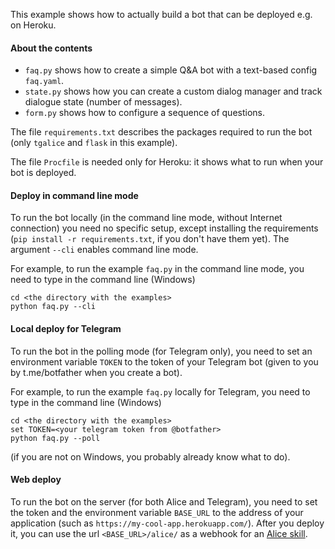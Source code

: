 This example shows how to actually build a bot that can be deployed e.g. on Heroku.

#### About the contents

- `faq.py` shows how to create a simple Q&A bot with a text-based config `faq.yaml`.
- `state.py` shows how you can create a custom dialog manager and track dialogue state (number of messages).
- `form.py` shows how to configure a sequence of questions.

The file `requirements.txt` describes the packages required to run the bot 
(only `tgalice` and `flask` in this example).

The file `Procfile` is needed only for Heroku: it shows what to run when your bot is deployed.

#### Deploy in command line mode
To run the bot locally (in the command line mode, without Internet connection) you need no specific setup, 
except installing the requirements (`pip install -r requirements.txt`, if you don't have them yet).
The argument `--cli` enables command line mode. 

For example, to run the example `faq.py` in the command line mode, you need to type in the command line (Windows)
```
cd <the directory with the examples>
python faq.py --cli
```

#### Local deploy for Telegram
To run the bot in the polling mode (for Telegram only), you need to set an environment variable `TOKEN` 
to the token of your Telegram bot (given to you by t.me/botfather when you create a bot).

For example, to run the example `faq.py` locally for Telegram, you need to type in the command line (Windows)
```
cd <the directory with the examples>
set TOKEN=<your telegram token from @botfather>
python faq.py --poll
```
(if you are not on Windows, you probably already know what to do).

#### Web deploy
To run the bot on the server (for both Alice and Telegram), you need to set the token 
and the environment variable `BASE_URL`
to the address of your application (such as `https://my-cool-app.herokuapp.com/`). 
After you deploy it, you can use the url `<BASE_URL>/alice/` as a webhook for an 
[Alice skill](https://tech.yandex.ru/dialogs/alice/).
